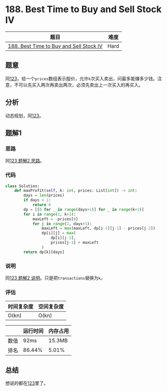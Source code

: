 # 188. Best Time to Buy and Sell Stock IV

| 题目 | 难度 |
| ---- | ---- |
| [188. Best Time to Buy and Sell Stock IV](https://leetcode.com/problems/best-time-to-buy-and-sell-stock-iv/) | Hard |

## 题意

同[123](123.md)，给一个`prices`数组表示股价，允许`k`次买入卖出，问最多能赚多少钱。注意，不可以先买入两次再卖出两次，必须先卖出上一次买入的再买入。

## 分析

动态规划，同[123](123.md)。

## 题解1

### 思路

同[123 题解2 思路](123.md)。

### 代码

```python
class Solution:
    def maxProfit(self, k: int, prices: List[int]) -> int:
        days = len(prices)
        if days < 1:
            return 0
        dp = [[0 for _ in range(days+1)] for _ in range(k+1)]
        for i in range(1, k+1):
            maxLeft = -prices[0]
            for j in range(2, days+1):
                maxLeft = max(maxLeft, dp[i-1][j-1] - prices[j-2])
                dp[i][j] = max(
                    dp[i][j-1], 
                    prices[j-1] + maxLeft
                )
        return dp[k][days]
```

### 说明

同[123 题解2 说明](123.md)。只是把`transactions`替换为`k`。

### 评估

| 时间复杂度 | 空间复杂度 |
| ---- | ---- |
| O(kn) | O(kn) |

| | 运行时间 | 内存占用 |
| ---- | ---- | ---- |
| 数值 | 92ms | 15.3MB |
| 排名 | 86.44% | 5.01% |

## 总结

想说的都在[123](123.md)里了。
